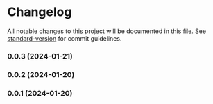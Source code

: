 # Changelog

All notable changes to this project will be documented in this file. See [standard-version](https://github.com/conventional-changelog/standard-version) for commit guidelines.

### 0.0.3 (2024-01-21)

### 0.0.2 (2024-01-20)

### 0.0.1 (2024-01-20)
